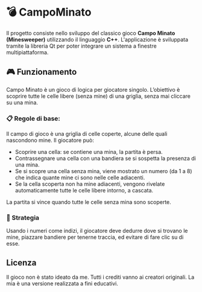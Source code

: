 # 💣 CampoMinato
Il progetto consiste nello sviluppo del classico gioco **Campo Minato (Minesweeper)** utilizzando il linguaggio **C++**. L'applicazione è sviluppata tramite la libreria Qt per poter integrare un sistema a finestre multipiattaforma. 

## 🎮 Funzionamento
Campo Minato è un gioco di logica per giocatore singolo. L’obiettivo è scoprire tutte le celle libere (senza mine) di una griglia, senza mai cliccare su una mina.

### 📋 Regole di base:
Il campo di gioco è una griglia di celle coperte, alcune delle quali nascondono mine. Il giocatore può:
- Scoprire una cella: se contiene una mina, la partita è persa.
- Contrassegnare una cella con una bandiera se si sospetta la presenza di una mina.
- Se si scopre una cella senza mina, viene mostrato un numero (da 1 a 8) che indica quante mine ci sono nelle celle adiacenti.
- Se la cella scoperta non ha mine adiacenti, vengono rivelate automaticamente tutte le celle libere intorno, a cascata.

La partita si vince quando tutte le celle senza mina sono scoperte.

### 🧠 Strategia
Usando i numeri come indizi, il giocatore deve dedurre dove si trovano le mine, piazzare bandiere per tenerne traccia, ed evitare di fare clic su di esse.

## Licenza
Il gioco non è stato ideato da me. Tutti i crediti vanno ai creatori originali. La mia è una versione realizzata a fini educativi.
